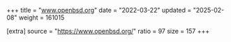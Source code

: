 +++
title = "www.openbsd.org"
date = "2022-03-22"
updated = "2025-02-08"
weight = 161015

[extra]
source = "https://www.openbsd.org/"
ratio = 97
size = 157
+++
